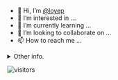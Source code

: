- 👋 Hi, I’m [@loyep](https://github.com/loyep)
- 👀 I’m interested in ...
- 🌱 I’m currently learning ...
- 💞️ I’m looking to collaborate on ...
- 📫 How to reach me ...

<details>
  <summary>Other info.</summary>
  <br>

<!--START_SECTION:waka-->

```txt
TypeScript   5 hrs 19 mins   █████████████████░░░░░░░░   67.80 %
Bash         56 mins         ███░░░░░░░░░░░░░░░░░░░░░░   12.01 %
JSON         41 mins         ██▒░░░░░░░░░░░░░░░░░░░░░░   08.77 %
TSConfig     20 mins         █░░░░░░░░░░░░░░░░░░░░░░░░   04.40 %
Markdown     11 mins         ▓░░░░░░░░░░░░░░░░░░░░░░░░   02.41 %
```

<!--END_SECTION:waka-->

</details>

![visitors](https://visitor-badge.glitch.me/badge?page_id=loyep.loyep)
